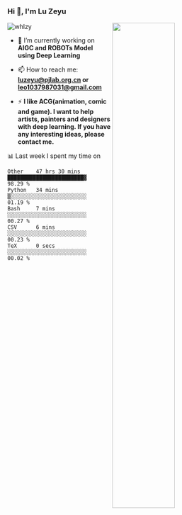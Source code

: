### Hi 👋, I'm Lu Zeyu

<img src="https://komarev.com/ghpvc/?username=whlzy&label=Profile%20views&color=0e75b6&style=flat" alt="whlzy" />
<img align="right" width="53%" src="https://github-readme-stats.vercel.app/api?username=whlzy&show_icons=true">

- 🔭 I’m currently working on **AIGC and ROBOTs Model using Deep Learning**

- 📫 How to reach me: **luzeyu@pjlab.org.cn or leo1037987031@gmail.com**

- ⚡ **I like ACG(animation, comic and game). I want to help artists, painters and designers with deep learning. If you have any interesting ideas, please contact me.**

📊 Last week I spent my time on

<!--START_SECTION:waka-->

```text
Other    47 hrs 30 mins  ████████████████████████▓   98.29 %
Python   34 mins         ▒░░░░░░░░░░░░░░░░░░░░░░░░   01.19 %
Bash     7 mins          ░░░░░░░░░░░░░░░░░░░░░░░░░   00.27 %
CSV      6 mins          ░░░░░░░░░░░░░░░░░░░░░░░░░   00.23 %
TeX      0 secs          ░░░░░░░░░░░░░░░░░░░░░░░░░   00.02 %
```

<!--END_SECTION:waka-->

